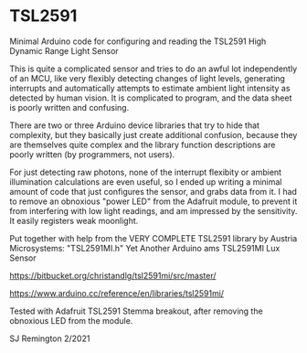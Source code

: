 # TSL2591
Minimal Arduino code for configuring and reading the TSL2591 High Dynamic Range Light Sensor

This is quite a complicated sensor and tries to do an awful lot independently of an MCU, like very flexibly detecting changes of light levels, generating interrupts and automatically attempts to estimate ambient light intensity as detected by human vision. It is complicated to program, and the data sheet is poorly written and confusing.

There are two or three Arduino device libraries that try to hide that complexity, but they basically just create additional confusion, because they are themselves quite complex and the library function descriptions are poorly written (by programmers, not users).

For just detecting raw photons, none of the interrupt flexibity or ambient illumination calculations are even useful, so I ended up writing a minimal amount of code that just configures the sensor, and grabs data from it. I had to remove an obnoxious "power LED" from the Adafruit module, to prevent it from interfering with low light readings, and am impressed by the sensitivity. It easily registers weak moonlight.

Put together with help from the VERY COMPLETE TSL2591 library by Austria Microsystems: "TSL2591MI.h" Yet Another Arduino ams TSL2591MI Lux Sensor 

https://bitbucket.org/christandlg/tsl2591mi/src/master/

https://www.arduino.cc/reference/en/libraries/tsl2591mi/

Tested with Adafruit TSL2591 Stemma breakout, after removing the obnoxious LED from the module.

SJ Remington 2/2021


